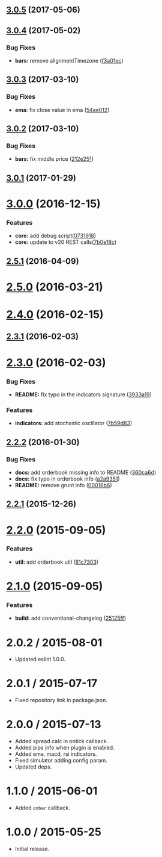 <a name="3.0.5"></a>
## [3.0.5](https://github.com/albertosantini/argo-trading-plugin-seed/compare/v3.0.4...v3.0.5) (2017-05-06)



<a name="3.0.4"></a>
## [3.0.4](https://github.com/albertosantini/argo-trading-plugin-seed/compare/v3.0.3...v3.0.4) (2017-05-02)


### Bug Fixes

* **bars:** remove alignmentTimezone ([f3a01ec](https://github.com/albertosantini/argo-trading-plugin-seed/commit/f3a01ec))



<a name="3.0.3"></a>
## [3.0.3](https://github.com/albertosantini/argo-trading-plugin-seed/compare/v3.0.2...v3.0.3) (2017-03-10)


### Bug Fixes

* **ema:** fix close value in ema ([54ae012](https://github.com/albertosantini/argo-trading-plugin-seed/commit/54ae012))



<a name="3.0.2"></a>
## [3.0.2](https://github.com/albertosantini/argo-trading-plugin-seed/compare/v3.0.1...v3.0.2) (2017-03-10)


### Bug Fixes

* **bars:** fix middle price ([212e251](https://github.com/albertosantini/argo-trading-plugin-seed/commit/212e251))



<a name="3.0.1"></a>
## [3.0.1](https://github.com/albertosantini/argo-trading-plugin-seed/compare/v3.0.0...v3.0.1) (2017-01-29)



<a name="3.0.0"></a>
# [3.0.0](https://github.com/albertosantini/argo-trading-plugin-seed/compare/v2.5.1...v3.0.0) (2016-12-15)


### Features

* **core:** add debug script([0731918](https://github.com/albertosantini/argo-trading-plugin-seed/commit/0731918))
* **core:** update to v20 REST calls([7b0e18c](https://github.com/albertosantini/argo-trading-plugin-seed/commit/7b0e18c))



<a name="2.5.1"></a>
## [2.5.1](https://github.com/albertosantini/argo-trading-plugin-seed/compare/v2.5.0...v2.5.1) (2016-04-09)




<a name="2.5.0"></a>
# [2.5.0](https://github.com/albertosantini/argo-trading-plugin-seed/compare/v2.4.0...v2.5.0) (2016-03-21)




<a name="2.4.0"></a>
# [2.4.0](https://github.com/albertosantini/argo-trading-plugin-seed/compare/v2.3.1...v2.4.0) (2016-02-15)




<a name="2.3.1"></a>
## [2.3.1](https://github.com/albertosantini/argo-trading-plugin-seed/compare/v2.3.0...v2.3.1) (2016-02-03)




<a name="2.3.0"></a>
# [2.3.0](https://github.com/albertosantini/argo-trading-plugin-seed/compare/v2.2.2...v2.3.0) (2016-02-03)


### Bug Fixes

* **README:** fix typo in the indicators signature ([3933a19](https://github.com/albertosantini/argo-trading-plugin-seed/commit/3933a19))

### Features

* **indicators:** add stochastic oscillator ([7b59d83](https://github.com/albertosantini/argo-trading-plugin-seed/commit/7b59d83))



<a name="2.2.2"></a>
## [2.2.2](https://github.com/albertosantini/argo-trading-plugin-seed/compare/v2.2.1...v2.2.2) (2016-01-30)


### Bug Fixes

* **docs:** add orderbook missing info to README ([360ca6d](https://github.com/albertosantini/argo-trading-plugin-seed/commit/360ca6d))
* **docs:** fix typo in orderbook info ([a2a9351](https://github.com/albertosantini/argo-trading-plugin-seed/commit/a2a9351))
* **README:** remove grunt info ([00016b6](https://github.com/albertosantini/argo-trading-plugin-seed/commit/00016b6))



<a name="2.2.1"></a>
## [2.2.1](https://github.com/albertosantini/argo-trading-plugin-seed/compare/v2.2.0...v2.2.1) (2015-12-26)




<a name="2.2.0"></a>
# [2.2.0](https://github.com/albertosantini/argo-trading-plugin-seed/compare/v2.1.0...v2.2.0) (2015-09-05)


### Features

* **util:** add orderbook util ([81c7303](https://github.com/albertosantini/argo-trading-plugin-seed/commit/81c7303))



<a name="2.1.0"></a>
# [2.1.0](https://github.com/albertosantini/argo-trading-plugin-seed/compare/2.0.2...v2.1.0) (2015-09-05)


### Features

* **build:** add conventional-changelog ([25125ff](https://github.com/albertosantini/argo-trading-plugin-seed/commit/25125ff))



2.0.2 / 2015-08-01
==================

* Updated eslint 1.0.0.

2.0.1 / 2015-07-17
==================

* Fixed repository link in package.json.

2.0.0 / 2015-07-13
==================

* Added spread calc in ontick callback.
* Added pips info when plugin is enabled.
* Added ema, macd, rsi indicators.
* Fixed simulator adding config param.
* Updated deps.

1.1.0 / 2015-06-01
==================

* Added `onbar` callback.

1.0.0 / 2015-05-25
==================

* Initial release.

